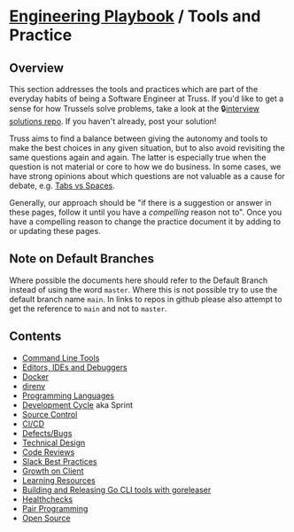 # [Engineering Playbook](../README.md) / Tools and Practice

## Overview

This section addresses the tools and practices which are part of the everyday habits of being a Software Engineer at Truss. If you'd like to get a sense for how Trussels solve problems, take a look at the 🔒[interview solutions repo](https://github.com/trussworks/interview-solutions). If you haven't already, post your solution!

Truss aims to find a balance between giving the autonomy and tools to make the best choices in any given situation, but to also avoid revisiting the same questions again and again. The latter is especially true when the question is not material or core to how we do business. In some cases, we have strong opinions about which questions are not valuable as a cause for debate, e.g. [Tabs vs Spaces](https://truss.works/blog/2017/11/3/tabs-vs-spaces-a-tale-of-asking-the-wrong-questions).

Generally, our approach should be "if there is a suggestion or answer in these pages, follow it until you have a _compelling_ reason not to". Once you have a compelling reason to change the practice document it by adding to or updating these pages.

## Note on Default Branches

Where possible the documents here should refer to the Default Branch instead of using the word `master`. Where this
is not possible try to use the default branch name `main`. In links to repos in github please also attempt to get
the reference to `main` and not to `master`.

## Contents

- [Command Line Tools](./command-line-tools/README.md)
- [Editors, IDEs and Debuggers](./eid/README.md)
- [Docker](./docker/README.md)
- [direnv](./direnv/README.md)
- [Programming Languages](./languages/README.md)
- [Development Cycle](./cycle/README.md) aka Sprint
- [Source Control](./vcs/README.md)
- [CI/CD](./cicd/README.md)
- [Defects/Bugs](./bugs/README.md)
- [Technical Design](./technical-design/README.md)
- [Code Reviews](./code-reviews/README.md)
- [Slack Best Practices](./slack/README.md)
- [Growth on Client](./growth/README.md)
- [Learning Resources](./learning/README.md)
- [Building and Releasing Go CLI tools with goreleaser](./command-line-tools/HOW2GORELEASER.md)
- [Healthchecks](./healthcheck/README.md)
- [Pair Programming](./pairing/README.md)
- [Open Source](./open-source/README.md)
